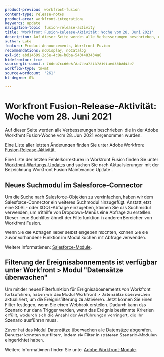 ```yaml
---
product-previous: workfront-fusion
content-type: release-notes
product-area: workfront-integrations
keywords: update
navigation-topic: fusion-release-activity
title: 'Workfront Fusion-Release-Aktivität: Woche vom 28. Juni 2021'
description: Auf dieser Seite werden alle Verbesserungen beschrieben, die in der Adobe Workfront Fusion-Woche vom 28. Juni 2021 vorgenommen wurden.
author: Luke
feature: Product Announcements, Workfront Fusion
recommendations: noDisplay, noCatalog
exl-id: abd14599-2c5e-4c8a-b8ba-5434483434a8
hidefromtoc: true
source-git-commit: 76deb76c66e8f8a7dea721378591ae035b8d42e7
workflow-type: tm+mt
source-wordcount: '261'
ht-degree: 0%

---
```


# Workfront Fusion-Release-Aktivität: Woche vom 28. Juni 2021

Auf dieser Seite werden alle Verbesserungen beschrieben, die in der Adobe Workfront Fusion-Woche vom 28. Juni 2021 vorgenommen wurden.

Eine Liste aller letzten Änderungen finden Sie unter [Adobe Workfront Fusion-Release-Aktivität](../../../product-announcements/product-releases/fusion-release-activity/fusion-release-activity.md).

Eine Liste der letzten Fehlerkorrekturen in Workfront Fusion finden Sie unter [Workfront-Wartungs-Updates](https://experienceleague.adobe.com/docs/workfront-known-issues/releases/current-updates.html) und suchen Sie nach Aktualisierungen mit der Bezeichnung Workfront Fusion Maintenance Update .

## Neues Suchmodul im Salesforce-Connector

Um die Suche nach Salesforce-Objekten zu vereinfachen, haben wir dem Salesforce-Connector ein weiteres Suchmodul hinzugefügt. Anstatt jetzt eine SOSL- oder SOQL-Abfrage einzugeben, können Sie das Suchmodul verwenden, um mithilfe von Dropdown-Menüs eine Abfrage zu erstellen. Dieser neue Suchfilter ähnelt der Filterfunktion in anderen Bereichen von Workfront Fusion.

Wenn Sie die Abfragen lieber selbst eingeben möchten, können Sie die zuvor vorhandene Funktion im Modul Suchen mit Abfrage verwenden.

Weitere Informationen: [Salesforce-Module](../../../workfront-fusion/apps-and-their-modules/salesforce-modules.md).

## Filterung der Ereignisabonnements ist verfügbar unter Workfront > Modul &quot;Datensätze überwachen&quot;

Um mit der neuen Filterfunktion für Ereignisabonnements von Workfront fortzufahren, haben wir das Modul Workfront > Datensätze überwachen aktualisiert, um die Ereignisfilterung zu aktivieren. Jetzt können Sie einen Filter festlegen, wenn Sie einen Webhook erstellen. Dadurch kann das Szenario nur dann Trigger werden, wenn das Ereignis bestimmte Kriterien erfüllt, wodurch sich die Anzahl der Ausführungen verringert, die Ihr Szenario ausführen muss.

Zuvor hat das Modul Datensätze überwachen alle Datensätze abgerufen. Benutzer konnten nur filtern, indem sie Filter in späteren Szenario-Modulen eingerichtet haben.

Weitere Informationen finden Sie unter [Adobe Workfront-Module](../../../workfront-fusion/apps-and-their-modules/workfront-modules.md).
